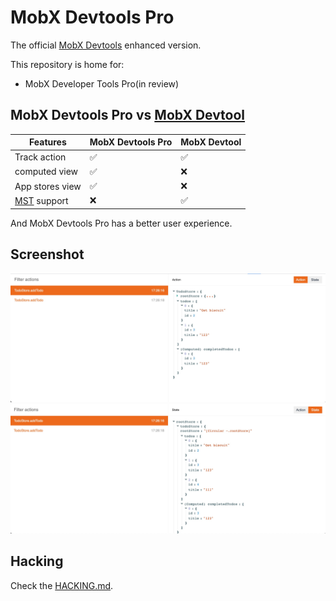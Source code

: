 # MobX Devtools Pro

The official [MobX Devtools](https://github.com/mobxjs/mobx-devtools) enhanced version.

This repository is home for:

- MobX Developer Tools Pro(in review)

## MobX Devtools Pro vs [MobX Devtool](https://github.com/mobxjs/mobx-devtools)

| Features                                                 | MobX Devtools Pro | MobX Devtool |
| -------------------------------------------------------- | ----------------- | ------------ |
| Track action                                             | ✅                | ✅           |
| computed view                                            | ✅                | ❌           |
| App stores view                                          | ✅                | ❌           |
| [MST](https://github.com/mobxjs/mobx-state-tree) support | ❌                | ✅           |

And MobX Devtools Pro has a better user experience.

## Screenshot

<img src="./assets/screenshot-1.jpg">
<img src="./assets/screenshot-2.jpg">

## Hacking

Check the [HACKING.md](HACKING.md).
